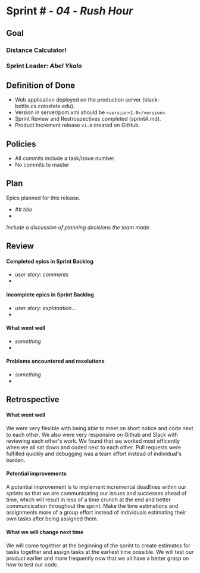 # Sprint # - *04* - *Rush Hour*

## Goal

### Distance Calculator!
### Sprint Leader: *Abel Ykalo*

## Definition of Done

* Web application deployed on the production server (black-bottle.cs.colostate.edu).
* Version in server/pom.xml should be `<version>1.0</version>`.
* Sprint Review and Restrospectives completed (sprint#.md).
* Product Increment release `v1.0` created on GitHub.

## Policies

* All commits include a task/issue number.
* No commits to master

## Plan

Epics planned for this release.

* *## title*
*

*Include a discussion of planning decisions the team made.*

## Review

#### Completed epics in Sprint Backlog 
* *user story*:  *comments*
* 

#### Incomplete epics in Sprint Backlog 
* *user story*: *explanation...*
*

#### What went well
* *something*
*

#### Problems encountered and resolutions
* *something*
*

## Retrospective

#### What went well
We were very flexible with being able to meet on short notice and code next to each other. We also were very responsive on Github and Slack with reviewing each other's work. We found that we worked most efficently when we all sat down and coded next to each other. Pull requests were fulfilled quickly and debugging was a team effort instead of individual's burden. 

#### Potential improvements
A potential improvement is to implement incremental deadlines within our sprints so that we are communicating our issues and successes ahead of time, which will result in less of a time crunch at the end and better communcication throughout the sprint. Make the time estimations and assignments more of a group effort instead of individuals estimating their own tasks after being assigned them.

#### What we will change next time
We will come together at the beginning of the sprint to create estimates for tasks together and assign tasks at the earliest time possible. We will test our product earlier and more frequently now that we all have a better grasp on how to test our code.
